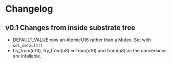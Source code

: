 # Changelog

## v0.1 Changes from inside substrate tree

  * DEFAULT_VALUE now an AtomicU16 rather than a Mutex. Set with `set_default()`
  * try_from(u16), try_from(u8) => from(u16) and from(u8) as the conversions are infallable.